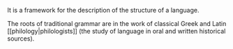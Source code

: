 It is a framework for the description of the structure of a language.

The roots of traditional grammar are in the work of classical Greek and Latin [[philology|philologists]] (the study of language in oral and written historical sources).